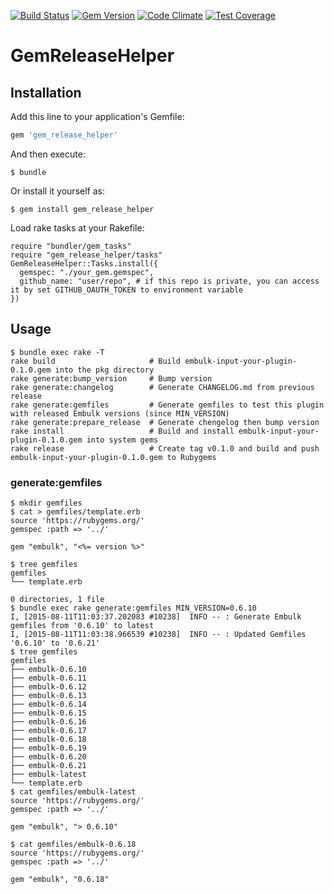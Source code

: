 [![Build Status](https://travis-ci.org/uu59/gem_release_helper.svg?branch=master)](https://travis-ci.org/uu59/gem_release_helper)
[![Gem Version](https://badge.fury.io/rb/gem_release_helper.svg)](http://badge.fury.io/rb/gem_release_helper)
[![Code Climate](https://codeclimate.com/github/uu59/gem_release_helper/badges/gpa.svg)](https://codeclimate.com/github/uu59/gem_release_helper)
[![Test Coverage](https://codeclimate.com/github/uu59/gem_release_helper/badges/coverage.svg)](https://codeclimate.com/github/uu59/gem_release_helper/coverage)

# GemReleaseHelper



## Installation

Add this line to your application's Gemfile:

```ruby
gem 'gem_release_helper'
```

And then execute:

    $ bundle

Or install it yourself as:

    $ gem install gem_release_helper

Load rake tasks at your Rakefile:

    require "bundler/gem_tasks"
    require "gem_release_helper/tasks"
    GemReleaseHelper::Tasks.install({
      gemspec: "./your_gem.gemspec",
      github_name: "user/repo", # if this repo is private, you can access it by set GITHUB_OAUTH_TOKEN to environment variable
    })


## Usage

    $ bundle exec rake -T
    rake build                     # Build embulk-input-your-plugin-0.1.0.gem into the pkg directory
    rake generate:bump_version     # Bump version
    rake generate:changelog        # Generate CHANGELOG.md from previous release
    rake generate:gemfiles         # Generate gemfiles to test this plugin with released Embulk versions (since MIN_VERSION)
    rake generate:prepare_release  # Generate chengelog then bump version
    rake install                   # Build and install embulk-input-your-plugin-0.1.0.gem into system gems
    rake release                   # Create tag v0.1.0 and build and push embulk-input-your-plugin-0.1.0.gem to Rubygems

### generate:gemfiles

    $ mkdir gemfiles
    $ cat > gemfiles/template.erb
    source 'https://rubygems.org/'
    gemspec :path => '../'

    gem "embulk", "<%= version %>"

    $ tree gemfiles
    gemfiles
    └── template.erb

    0 directories, 1 file
    $ bundle exec rake generate:gemfiles MIN_VERSION=0.6.10
    I, [2015-08-11T11:03:37.202083 #10238]  INFO -- : Generate Embulk gemfiles from '0.6.10' to latest
    I, [2015-08-11T11:03:38.966539 #10238]  INFO -- : Updated Gemfiles '0.6.10' to '0.6.21'
    $ tree gemfiles
    gemfiles
    ├── embulk-0.6.10
    ├── embulk-0.6.11
    ├── embulk-0.6.12
    ├── embulk-0.6.13
    ├── embulk-0.6.14
    ├── embulk-0.6.15
    ├── embulk-0.6.16
    ├── embulk-0.6.17
    ├── embulk-0.6.18
    ├── embulk-0.6.19
    ├── embulk-0.6.20
    ├── embulk-0.6.21
    ├── embulk-latest
    └── template.erb
    $ cat gemfiles/embulk-latest
    source 'https://rubygems.org/'
    gemspec :path => '../'

    gem "embulk", "> 0.6.10"

    $ cat gemfiles/embulk-0.6.18
    source 'https://rubygems.org/'
    gemspec :path => '../'

    gem "embulk", "0.6.18"
